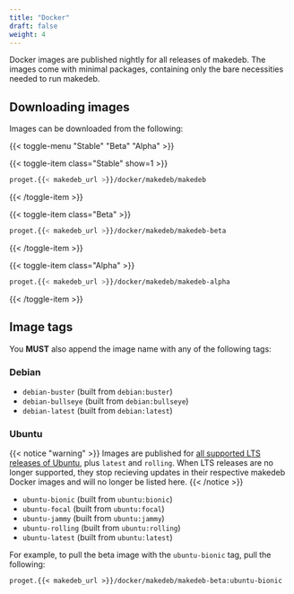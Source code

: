 ```yaml
---
title: "Docker"
draft: false
weight: 4
---
```


Docker images are published nightly for all releases of makedeb. The images come with minimal packages, containing only the bare necessities needed to run makedeb.

## Downloading images

Images can be downloaded from the following:

{{< toggle-menu "Stable" "Beta" "Alpha" >}}

{{< toggle-item class="Stable" show=1 >}}
```sh
proget.{{< makedeb_url >}}/docker/makedeb/makedeb
```
{{< /toggle-item >}}

{{< toggle-item class="Beta" >}}
```sh
proget.{{< makedeb_url >}}/docker/makedeb/makedeb-beta
```
{{< /toggle-item >}}

{{< toggle-item class="Alpha" >}}
```sh
proget.{{< makedeb_url >}}/docker/makedeb/makedeb-alpha
```
{{< /toggle-item >}}

## Image tags
You **MUST** also append the image name with any of the following tags:

### Debian
- `debian-buster` (built from `debian:buster`)
- `debian-bullseye` (built from `debian:bullseye`)
- `debian-latest` (built from `debian:latest`)

### Ubuntu
{{< notice "warning" >}}
Images are published for [all supported LTS releases of Ubuntu](https://wiki.ubuntu.com/Releases), plus `latest` and `rolling`. When LTS releases are no longer supported, they stop recieving updates in their respective makedeb Docker images and will no longer be listed here.
{{< /notice >}}

- `ubuntu-bionic` (built from `ubuntu:bionic`)
- `ubuntu-focal` (built from `ubuntu:focal`)
- `ubuntu-jammy` (built from `ubuntu:jammy`)
- `ubuntu-rolling` (built from `ubuntu:rolling`)
- `ubuntu-latest` (built from `ubuntu:latest`)

For example, to pull the beta image with the `ubuntu-bionic` tag, pull the following:

```
proget.{{< makedeb_url >}}/docker/makedeb/makedeb-beta:ubuntu-bionic
```

